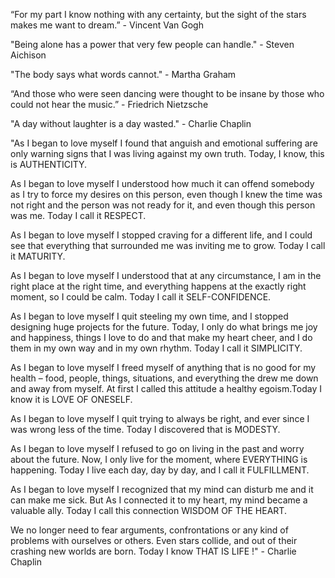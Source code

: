 “For my part I know nothing with any certainty, but the sight of the stars makes me want to dream.” - Vincent Van Gogh

"Being alone has a power that very few people can handle." - Steven Aichison

"The body says what words cannot." - Martha Graham

“And those who were seen dancing were thought to be insane by those who could not hear the music.” - Friedrich Nietzsche

"A day without laughter is a day wasted." - Charlie Chaplin

"As I began to love myself I found that anguish and emotional suffering are only warning signs that I was living against my own truth. Today, I know, this is AUTHENTICITY.

As I began to love myself I understood how much it can offend somebody as I try to force my desires on this person, even though I knew the time was not right and the person was not ready for it, and even though this person was me. Today I call it RESPECT.

As I began to love myself I stopped craving for a different life, and I could see that everything that surrounded me was inviting me to grow. Today I call it MATURITY.

As I began to love myself I understood that at any circumstance, I am in the right place at the right time, and everything happens at the exactly right moment, so I could be calm. Today I call it SELF-CONFIDENCE.

As I began to love myself I quit steeling my own time, and I stopped designing huge projects for the future. Today, I only do what brings me joy and happiness, things I love to do and that make my heart cheer, and I do them in my own way and in my own rhythm. Today I call it SIMPLICITY.

As I began to love myself I freed myself of anything that is no good for my health – food, people, things, situations, and everything the drew me down and away from myself. At first I called this attitude a healthy egoism.Today I know it is LOVE OF ONESELF.

As I began to love myself I quit trying to always be right, and ever since I was wrong less of the time. Today I discovered that is MODESTY.

As I began to love myself I refused to go on living in the past and worry about the future. Now, I only live for the moment, where EVERYTHING is happening. Today I live each day, day by day, and I call it FULFILLMENT.

As I began to love myself I recognized that my mind can disturb me and it can make me sick. But As I connected it to my heart, my mind became a valuable ally. Today I call this connection WISDOM OF THE HEART.

We no longer need to fear arguments, confrontations or any kind of problems with ourselves or others. Even stars collide, and out of their crashing new worlds are born. Today I know THAT IS LIFE !" - Charlie Chaplin
